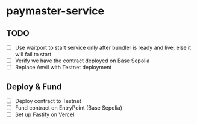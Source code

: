 # paymaster-service

## TODO

- [ ] Use waitport to start service only after bundler is ready and live, else it will fail to start
- [ ] Verify we have the contract deployed on Base Sepolia
- [ ] Replace Anvil with Testnet deployment

## Deploy & Fund

- [ ] Deploy contract to Testnet
- [ ] Fund contract on EntryPoint (Base Sepolia)
- [ ] Set up Fastify on Vercel

